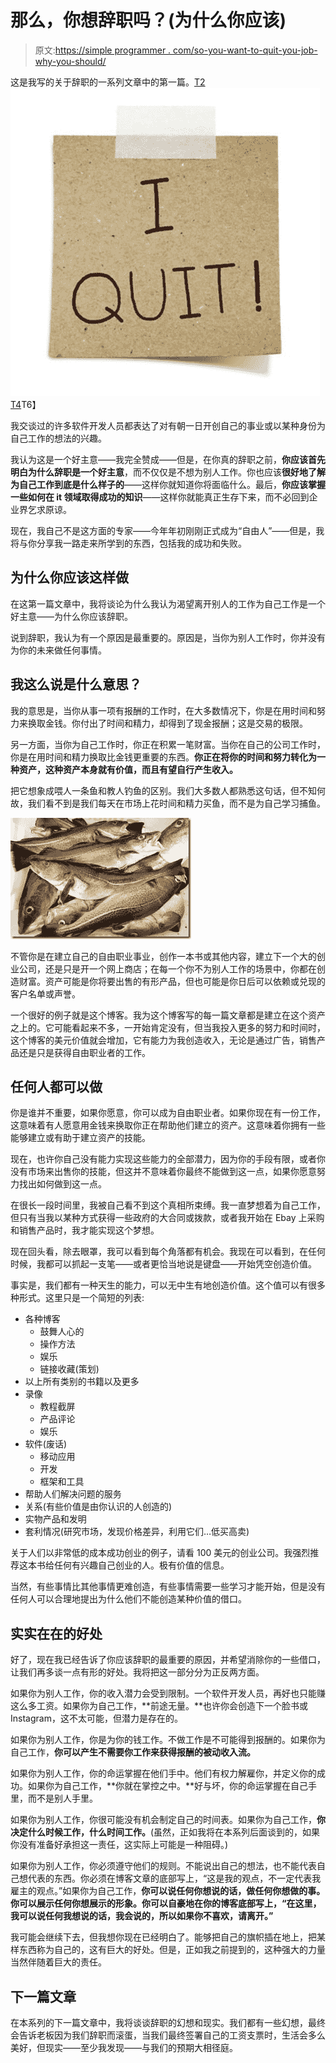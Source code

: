 # 那么，你想辞职吗？(为什么你应该)

> 原文:[https://simple programmer . com/so-you-want-to-quit-you-job-why-you-should/](https://simpleprogrammer.com/so-you-want-to-quit-your-job-why-you-should/)

这是我写的关于辞职的一系列文章中的第一篇。[T2![hand draw i quit on note taped recycle paper](img/ebb6f253fb1d90188f016840260d1699.png "hand draw i quit on note taped recycle paper")T4](https://simpleprogrammer.com/wp-content/uploads/2013/08/I-quit.jpg)T6】

我交谈过的许多软件开发人员都表达了对有朝一日开创自己的事业或以某种身份为自己工作的想法的兴趣。

我认为这是一个好主意——我完全赞成——但是，在你真的辞职之前，**你应该首先明白为什么辞职是一个好主意**，而不仅仅是不想为别人工作。你也应该**很好地了解为自己工作到底是什么样子的**——这样你就知道你将面临什么。最后，**你应该掌握一些如何在 it 领域取得成功的知识**——这样你就能真正生存下来，而不必回到企业界乞求原谅。

现在，我自己不是这方面的专家——今年年初刚刚正式成为“自由人”——但是，我将与你分享我一路走来所学到的东西，包括我的成功和失败。

## 为什么你应该这样做

在这第一篇文章中，我将谈论为什么我认为渴望离开别人的工作为自己工作是一个好主意——为什么你应该辞职。

说到辞职，我认为有一个原因是最重要的。原因是，当你为别人工作时，你并没有为你的未来做任何事情。

## 我这么说是什么意思？

我的意思是，当你从事一项有报酬的工作时，在大多数情况下，你是在用时间和努力来换取金钱。你付出了时间和精力，却得到了现金报酬；这是交易的极限。

另一方面，当你为自己工作时，你正在积累一笔财富。当你在自己的公司工作时，你是在用时间和精力换取比金钱更重要的东西。**你正在将你的时间和努力转化为一种资产，这种资产本身就有价值，而且有望自行产生收入。** 

把它想象成喂人一条鱼和教人钓鱼的区别。我们大多数人都熟悉这句话，但不知何故，我们看不到是我们每天在市场上花时间和精力买鱼，而不是为自己学习捕鱼。[](https://simpleprogrammer.com/wp-content/uploads/2013/08/teach-a-man-to-fish.jpg)

![SONY DSC](img/773bb5ad7c8cdc6577a554e3c162a303.png "SONY DSC")



不管你是在建立自己的自由职业事业，创作一本书或其他内容，建立下一个大的创业公司，还是只是开一个网上商店；在每一个你不为别人工作的场景中，你都在创造财富。资产可能是你将要出售的有形产品，但也可能是你日后可以依赖或兑现的客户名单或声誉。

一个很好的例子就是这个博客。我为这个博客写的每一篇文章都是建立在这个资产之上的。它可能看起来不多，一开始肯定没有，但当我投入更多的努力和时间时，这个博客的美元价值就会增加，它有能力为我创造收入，无论是通过广告，销售产品还是只是获得自由职业者的工作。

## 任何人都可以做

你是谁并不重要，如果你愿意，你可以成为自由职业者。如果你现在有一份工作，这意味着有人愿意用金钱来换取你正在帮助他们建立的资产。这意味着你拥有一些能够建立或有助于建立资产的技能。

现在，也许你自己没有能力实现这些能力的全部潜力，因为你的手段有限，或者你没有市场来出售你的技能，但这并不意味着你最终不能做到这一点，如果你愿意努力找出如何做到这一点。

在很长一段时间里，我被自己看不到这个真相所束缚。我一直梦想着为自己工作，但只有当我以某种方式获得一些政府的大合同或拨款，或者我开始在 Ebay 上采购和销售产品时，我才能实现这个梦想。

现在回头看，除去眼罩，我可以看到每个角落都有机会。我现在可以看到，在任何时候，我都可以抓起一支笔——或者更恰当地说是键盘——开始凭空创造价值。

事实是，我们都有一种天生的能力，可以无中生有地创造价值。这个值可以有很多种形式。这里只是一个简短的列表:

*   各种博客
    *   鼓舞人心的
    *   操作方法
    *   娱乐
    *   链接收藏(策划)
*   以上所有类别的书籍以及更多
*   录像
    *   教程截屏
    *   产品评论
    *   娱乐
*   软件(废话)
    *   移动应用
    *   开发
    *   框架和工具
*   帮助人们解决问题的服务
*   关系(有些价值是由你认识的人创造的)
*   实物产品和发明
*   套利情况(研究市场，发现价格差异，利用它们…低买高卖)

关于人们以非常低的成本成功创业的例子，请看 100 美元的创业公司。我强烈推荐这本书给任何有兴趣自己创业的人。极有价值的信息。

当然，有些事情比其他事情更难创造，有些事情需要一些学习才能开始，但是没有任何人可以合理地提出为什么他们不能创造某种价值的借口。

## 实实在在的好处

好了，现在我已经告诉了你应该辞职的最重要的原因，并希望消除你的一些借口，让我们再多谈一点有形的好处。我将把这一部分分为正反两方面。

如果你为别人工作，你的收入潜力会受到限制。一个软件开发人员，再好也只能赚这么多工资。如果你为自己工作，**前途无量。**也许你会创造下一个脸书或 Instagram，这不太可能，但潜力是存在的。

如果你为别人工作，你是为你的钱工作。不做工作是不可能得到报酬的。如果你为自己工作，**你可以产生不需要你工作来获得报酬的被动收入流。**

如果你为别人工作，你的命运掌握在他们手中。他们有权力解雇你，并定义你的成功。如果你为自己工作，**你就在掌控之中。**好与坏，你的命运掌握在自己手里，而不是别人手里。

如果你为别人工作，你很可能没有机会制定自己的时间表。如果你为自己工作，**你决定什么时候工作，什么时间工作。**(虽然，正如我将在本系列后面谈到的，如果你没有准备好承担这一责任，这实际上可能是一种阻碍。)

如果你为别人工作，你必须遵守他们的规则。不能说出自己的想法，也不能代表自己想代表的东西。你必须在博客文章的底部写上，“这是我的观点，不一定代表我雇主的观点。”如果你为自己工作，**你可以说任何你想说的话，做任何你想做的事。你可以展示任何你想展示的形象。你可以自豪地在你的博客底部写上，“在这里，我可以说任何我想说的话，我会说的，所以如果你不喜欢，请离开。”**

我可能会继续下去，但我想你现在已经明白了。能够把自己的旗帜插在地上，把某样东西称为自己的，这有巨大的好处。但是，正如我之前提到的，这种强大的力量当然伴随着巨大的责任。

## 下一篇文章

在本系列的下一篇文章中，我将谈谈辞职的幻想和现实。我们都有一些幻想，最终会告诉老板因为我们辞职而滚蛋，当我们最终签署自己的工资支票时，生活会多么美好，但现实——至少我发现——与我们的预期大相径庭。